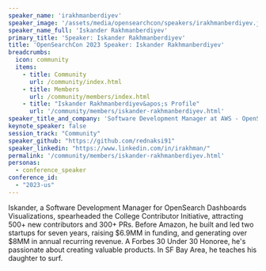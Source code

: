 ```yaml
---
speaker_name: 'irakhmanberdiyev'
speaker_image: '/assets/media/opensearchcon/speakers/irakhmanberdiyev.jpg'
speaker_name_full: 'Iskander Rakhmanberdiyev'
primary_title: 'Speaker: Iskander Rakhmanberdiyev'
title: 'OpenSearchCon 2023 Speaker: Iskander Rakhmanberdiyev'
breadcrumbs:
  icon: community
  items:
    - title: Community
      url: /community/index.html
    - title: Members
      url: /community/members/index.html
    - title: "Iskander Rakhmanberdiyev&apos;s Profile"
      url: '/community/members/iskander-rakhmanberdiyev.html'
speaker_title_and_company: 'Software Development Manager at AWS - OpenSearch'
keynote_speaker: false
session_track: "Community"
speaker_github: "https://github.com/rednaksi91"
speaker_linkedin: "https://www.linkedin.com/in/irakhman/"
permalink: '/community/members/iskander-rakhmanberdiyev.html'
personas:
  - conference_speaker
conference_id:
  - "2023-us"
---
```


Iskander, a Software Development Manager for OpenSearch Dashboards Visualizations, spearheaded the College Contributor Initiative, attracting 500+ new contributors and 300+ PRs. Before Amazon, he built and led two startups for seven years, raising $6.9MM in funding, and generating over $8MM in annual recurring revenue. A Forbes 30 Under 30 Honoree, he's passionate about creating valuable products. In SF Bay Area, he teaches his daughter to surf.

